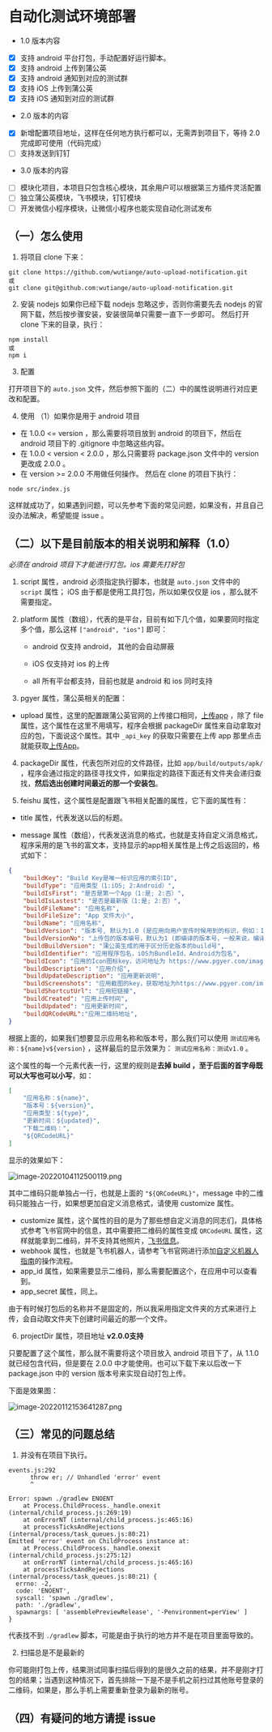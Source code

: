 # 自动化测试环境部署


- 1.0 版本内容

- [x] 支持 android 平台打包，手动配置好运行脚本。
- [x] 支持 android 上传到蒲公英
- [x] 支持 android 通知到对应的测试群
- [x] 支持 iOS 上传到蒲公英
- [x] 支持 iOS 通知到对应的测试群

- 2.0 版本的内容

- [x] 新增配置项目地址，这样在任何地方执行都可以，无需弄到项目下，等待 2.0 完成即可使用（代码完成）
- [ ] 支持发送到钉钉

- 3.0 版本的内容

- [ ] 模块化项目，本项目只包含核心模块，其余用户可以根据第三方插件灵活配置
- [ ] 独立蒲公英模块，飞书模块，钉钉模块
- [ ] 开发微信小程序模块，让微信小程序也能实现自动化测试发布

## （一）怎么使用

1. 将项目 clone 下来：
~~~shell
git clone https://github.com/wutiange/auto-upload-notification.git
或
git clone git@github.com:wutiange/auto-upload-notification.git
~~~
2. 安装 nodejs
如果你已经下载 nodejs 忽略这步，否则你需要先去 nodejs 的官网下载，然后按步骤安装，安装很简单只需要一直下一步即可。
然后打开 clone 下来的目录，执行：
```shell
npm install
或
npm i
```
3. 配置

打开项目下的 `auto.json` 文件，然后参照下面的（二）中的属性说明进行对应更改和配置。

4. 使用
（1）如果你是用于 android 项目
- 在 1.0.0 <= version ，那么需要将项目放到 android 的项目下，然后在 android 项目下的 .gitignore 中忽略这些内容。
- 在 1.0.0 < version < 2.0.0 ，那么只需要将 package.json 文件中的 version 更改成 2.0.0 。
- 在 version >= 2.0.0 不用做任何操作。
然后在 clone 的项目下执行：
```shell
node src/index.js
```
这样就成功了，如果遇到问题，可以先参考下面的常见问题，如果没有，并且自己没办法解决，希望能提 issue 。
## （二）以下是目前版本的相关说明和解释（1.0）

*必须在 android 项目下才能进行打包。ios 需要先打好包*

1. script 属性，android 必须指定执行脚本，也就是 `auto.json` 文件中的 `script` 属性； iOS 由于都是使用工具打包，所以如果仅仅是 ios ，那么就不需要指定。

2. platform 属性（数组），代表的是平台，目前有如下几个值，如果要同时指定多个值，那么这样 `["android", "ios"]` 即可：

    - android 仅支持 android， 其他的会自动屏蔽

    - iOS 仅支持对 ios 的上传

    - all 所有平台都支持，目前也就是 android 和 ios 同时支持

3. pgyer 属性，蒲公英相关的配置：

- upload 属性，这里的配置跟蒲公英官网的上传接口相同，[上传app](https://www.pgyer.com/doc/view/api#uploadApp) ，除了 file 属性，这个属性在这里不用填写，程序会根据 packageDir 属性来自动拿取对应的包，下面说这个属性。其中 `_api_key` 的获取只需要在上传 app 那里点击就能获取[上传App](https://www.pgyer.com/doc/view/api#uploadApp)。

4. packageDir 属性，代表包所对应的文件路径，比如 `app/build/outputs/apk/` ，程序会通过指定的路径寻找文件，如果指定的路径下面还有文件夹会递归查找，**然后选出创建时间最近的那一个安装包**。

5. feishu 属性，这个属性是配置跟飞书相关配置的属性，它下面的属性有：

- title 属性，代表发送以后的标题。

- message 属性（数组），代表发送消息的格式，也就是支持自定义消息格式，程序采用的是飞书的富文本，支持显示的app相关属性是上传之后返回的，格式如下：

```json
{
    "buildKey": "Build Key是唯一标识应用的索引ID",
    "buildType": "应用类型（1:iOS; 2:Android）",
    "buildIsFirst": "是否是第一个App（1:是; 2:否）",
    "buildIsLastest": "是否是最新版（1:是; 2:否）",
    "buildFileName": "应用名称",
    "buildFileSize": "App 文件大小",
    "buildName": "应用名称",
    "buildVersion": "版本号, 默认为1.0 (是应用向用户宣传时候用到的标识，例如：1.1、8.2.1等。)",
    "buildVersionNo": "上传包的版本编号，默认为1 (即编译的版本号，一般来说，编译一次会变动一次这个版本号, 在 Android 上叫 Version Code。对于 iOS 来说，是字符串类型；对于 Android 来说是一个整数。例如：1001，28等。)",
    "buildBuildVersion": "蒲公英生成的用于区分历史版本的build号",
    "buildIdentifier": "应用程序包名，iOS为BundleId，Android为包名",
    "buildIcon": "应用的Icon图标key，访问地址为 https://www.pgyer.com/image/view/app_icons/[应用的Icon图标key]",
    "buildDescription": "应用介绍",
    "buildUpdateDescription": "应用更新说明",
    "buildScreenshots": "应用截图的key，获取地址为https://www.pgyer.com/image/view/app_screenshots/[应用截图的key]",
    "buildShortcutUrl": "应用短链接",
    "buildCreated": "应用上传时间",
    "buildUpdated": "应用更新时间",
    "buildQRCodeURL":"应用二维码地址",
}
```

根据上面的，如果我们想要显示应用名称和版本号，那么我们可以使用 `测试应用名称：${name}v${version}` ，这样最后的显示效果为： `测试应用名称：测试v1.0` 。

这个属性的每一个元素代表一行，这里的规则是**去掉 build ，至于后面的首字母既可以大写也可以小写**，如：

```json
[
    "应用名称：${name}",
    "版本号：${version}",
    "应用类型：${type}",
    "更新时间：${updated}",
    "下载二维码：",
    "${QRCodeURL}"
]
```

显示的效果如下：

![image-20220104112500119.png](https://cdn.jsdelivr.net/gh/wutiange/assets@master/images/image-20220104112500119.5da66um3s1c0.webp)

其中二维码只能单独占一行，也就是上面的 `"${QRCodeURL}"`，message 中的二维码只能独占一行，如果想更加自定义消息格式，请使用 customize 属性。

- customize 属性，这个属性的目的是为了那些想自定义消息的同志们，具体格式参考飞书官网中的信息，其中需要把二维码的属性变成 `QRCodeURL` 属性，这样就能拿到二维码，并不支持其他照片，[飞书信息](https://open.feishu.cn/document/uAjLw4CM/ukTMukTMukTM/im-v1/message/create_json)。
- webhook 属性，也就是飞书机器人，请参考飞书官网进行添加[自定义机器人指南](https://open.feishu.cn/document/ukTMukTMukTM/ucTM5YjL3ETO24yNxkjN)的操作流程。
- app_id 属性，如果需要显示二维码，那么需要配置这个，在应用中可以查看到。
- app_secret 属性，同上。

由于有时候打包后的名称并不是固定的，所以我采用指定文件夹的方式来进行上传，会自动取文件夹下创建时间最近的那一个文件。

6. projectDir 属性，项目地址 **v2.0.0支持**

只要配置了这个属性，那么就不需要将这个项目放入 android 项目下了，从 1.1.0 就已经包含代码，但是要在 2.0.0 中才能使用。也可以下载下来以后改一下 package.json 中的 version 版本号来实现自动打包上传。


下面是效果图：

![image-20220112153641287.png](https://cdn.jsdelivr.net/gh/wutiange/assets@master/images/image-20220112153641287.3b6s5knpvtk0.webp)


## （三）常见的问题总结

1. 并没有在项目下执行。

```
events.js:292
      throw er; // Unhandled 'error' event
      ^

Error: spawn ./gradlew ENOENT
    at Process.ChildProcess._handle.onexit (internal/child_process.js:269:19)
    at onErrorNT (internal/child_process.js:465:16)
    at processTicksAndRejections (internal/process/task_queues.js:80:21)
Emitted 'error' event on ChildProcess instance at:
    at Process.ChildProcess._handle.onexit (internal/child_process.js:275:12)
    at onErrorNT (internal/child_process.js:465:16)
    at processTicksAndRejections (internal/process/task_queues.js:80:21) {
  errno: -2,
  code: 'ENOENT',
  syscall: 'spawn ./gradlew',
  path: './gradlew',
  spawnargs: [ 'assemblePreviewRelease', '-Penvironment=perView' ]
}
```

代表找不到 `./gradlew` 脚本，可能是由于执行的地方并不是在项目里面导致的。

2. 扫描总是不是最新的

你可能刚打包上传，结果测试同事扫描后得到的是很久之前的结果，并不是刚才打包的结果；当遇到这种情况下，首先排除一下是不是手机之前扫过其他账号登录的二维码，如果是，那么手机上需要重新登录为最新的账号。



## （四）有疑问的地方请提 issue


